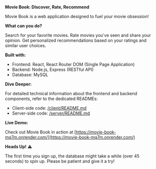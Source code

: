 **Movie Book: Discover, Rate, Recommend**

Movie Book is a web application designed to fuel your movie obsession!

**What can you do?**

Search for your favorite movies.
Rate movies you've seen and share your opinion.
Get personalized recommendations based on your ratings and similar user choices.

**Built with:**

* Frontend: React, React Router DOM (Single Page Application)
* Backend: Node.js, Express (RESTful API)
* Database: MySQL

**Dive Deeper:**

For detailed technical information about the frontend and backend components, refer to the dedicated READMEs:

* Client-side code: [/client/README.md](https://github.com/mark-sabotta/movie-book/blob/main/client/README.md)
* Server-side code: [/server/README.md](https://github.com/mark-sabotta/movie-book/blob/main/server/README.md)

**Live Demo:**

Check out Movie Book in action at [https://movie-book-mq7m.onrender.com/](https://movie-book-mq7m.onrender.com/)

**Heads Up!** ⚠️

The first time you sign up, the database might take a while (over 45 seconds) to spin up. Please be patient and give it a try!